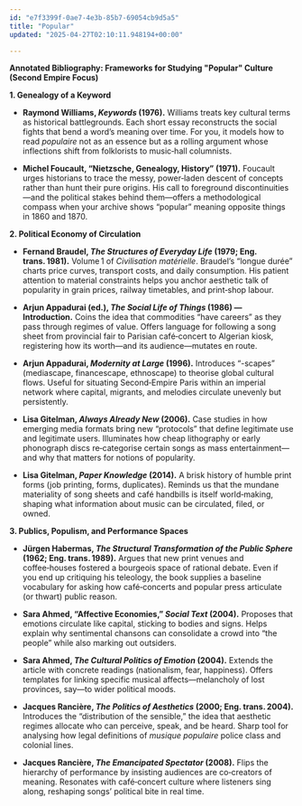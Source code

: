 ```yaml
---
id: "e7f3399f-0ae7-4e3b-85b7-69054cb9d5a5"
title: "Popular"
updated: "2025-04-27T02:10:11.948194+00:00"

---
```

<p><strong>Annotated Bibliography: Frameworks for Studying "Popular" Culture (Second Empire Focus)</strong></p><p><strong>1. Genealogy of a Keyword</strong></p><ul><li><p><strong>Raymond Williams, <em>Keywords</em> (1976).</strong> Williams treats key cultural terms as historical battlegrounds. Each short essay reconstructs the social fights that bend a word’s meaning over time. For you, it models how to read <em>populaire</em> not as an essence but as a rolling argument whose inflections shift from folklorists to music‑hall columnists.</p></li><li><p><strong>Michel Foucault, “Nietzsche, Genealogy, History” (1971).</strong> Foucault urges historians to trace the messy, power‑laden descent of concepts rather than hunt their pure origins. His call to foreground discontinuities—and the political stakes behind them—offers a methodological compass when your archive shows “popular” meaning opposite things in 1860 and 1870.</p></li></ul><p><strong>2. Political Economy of Circulation</strong></p><ul><li><p><strong>Fernand Braudel, <em>The Structures of Everyday Life</em> (1979; Eng. trans. 1981).</strong> Volume 1 of <em>Civilisation matérielle</em>. Braudel’s “longue durée” charts price curves, transport costs, and daily consumption. His patient attention to material constraints helps you anchor aesthetic talk of popularity in grain prices, railway timetables, and print‑shop labour.</p></li><li><p><strong>Arjun Appadurai (ed.), <em>The Social Life of Things</em> (1986) — Introduction.</strong> Coins the idea that commodities “have careers” as they pass through regimes of value. Offers language for following a song sheet from provincial fair to Parisian café‑concert to Algerian kiosk, registering how its worth—and its audience—mutates en route.</p></li><li><p><strong>Arjun Appadurai, <em>Modernity at Large</em> (1996).</strong> Introduces “-scapes” (mediascape, financescape, ethnoscape) to theorise global cultural flows. Useful for situating Second‑Empire Paris within an imperial network where capital, migrants, and melodies circulate unevenly but persistently.</p></li><li><p><strong>Lisa Gitelman, <em>Always Already New</em> (2006).</strong> Case studies in how emerging media formats bring new “protocols” that define legitimate use and legitimate users. Illuminates how cheap lithography or early phonograph discs re‑categorise certain songs as mass entertainment—and why that matters for notions of popularity.</p></li><li><p><strong>Lisa Gitelman, <em>Paper Knowledge</em> (2014).</strong> A brisk history of humble print forms (job printing, forms, duplicates). Reminds us that the mundane materiality of song sheets and café handbills is itself world‑making, shaping what information about music can be circulated, filed, or owned.</p></li></ul><p><strong>3. Publics, Populism, and Performance Spaces</strong></p><ul><li><p><strong>Jürgen Habermas, <em>The Structural Transformation of the Public Sphere</em> (1962; Eng. trans. 1989).</strong> Argues that new print venues and coffee‑houses fostered a bourgeois space of rational debate. Even if you end up critiquing his teleology, the book supplies a baseline vocabulary for asking how café‑concerts and popular press articulate (or thwart) public reason.</p></li><li><p><strong>Sara Ahmed, “Affective Economies,” <em>Social Text</em> (2004).</strong> Proposes that emotions circulate like capital, sticking to bodies and signs. Helps explain why sentimental chansons can consolidate a crowd into “the people” while also marking out outsiders.</p></li><li><p><strong>Sara Ahmed, <em>The Cultural Politics of Emotion</em> (2004).</strong> Extends the article with concrete readings (nationalism, fear, happiness). Offers templates for linking specific musical affects—melancholy of lost provinces, say—to wider political moods.</p></li><li><p><strong>Jacques Rancière, <em>The Politics of Aesthetics</em> (2000; Eng. trans. 2004).</strong> Introduces the “distribution of the sensible,” the idea that aesthetic regimes allocate who can perceive, speak, and be heard. Sharp tool for analysing how legal definitions of <em>musique populaire</em> police class and colonial lines.</p></li><li><p><strong>Jacques Rancière, <em>The Emancipated Spectator</em> (2008).</strong> Flips the hierarchy of performance by insisting audiences are co‑creators of meaning. Resonates with café‑concert culture where listeners sing along, reshaping songs’ political bite in real time.</p></li></ul>